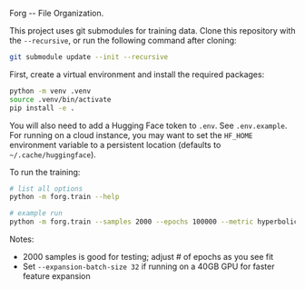 Forg -- File Organization.

This project uses git submodules for training data. Clone this repository with
the `--recursive`, or run the following command after cloning:

```bash
git submodule update --init --recursive
```

First, create a virtual environment and install the required packages:

```bash
python -m venv .venv
source .venv/bin/activate
pip install -e .
```

You will also need to add a Hugging Face token to `.env`. See `.env.example`.
For running on a cloud instance, you may want to set the `HF_HOME` environment
variable to a persistent location (defaults to `~/.cache/huggingface`).

To run the training:

```bash
# list all options
python -m forg.train --help

# example run
python -m forg.train --samples 2000 --epochs 100000 --metric hyperbolic data/repos/react
```

Notes:

- 2000 samples is good for testing; adjust # of epochs as you see fit
- Set `--expansion-batch-size 32` if running on a 40GB GPU for faster feature
  expansion
